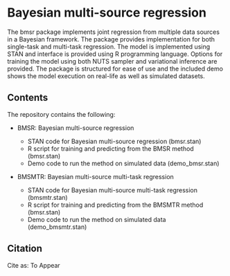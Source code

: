 # Bayesian multi-source regression
The bmsr package implements joint regression from multiple data sources in a Bayesian framework. The package provides implementation for both single-task and multi-task regression. The model is implemented using STAN and interface is provided using R programming language. Options for training the model using both NUTS sampler and variational inference are provided. The package is structured for ease of use and the included demo shows the model execution on real-life as well as simulated datasets.

## Contents
The repository contains the following:

* BMSR: Bayesian multi-source regression
	* STAN code for Bayesian multi-source regression (bmsr.stan)
	* R script for training and predicting from the BMSR method (bmsr.stan)
	* Demo code to run the method on simulated data (demo_bmsr.stan)
 
* BMSMTR: Bayesian multi-source multi-task regression
	* STAN code for Bayesian multi-source multi-task regression (bmsmtr.stan)
	* R script for training and predicting from the BMSMTR method (bmsr.stan)
	* Demo code to run the method on simulated data (demo_bmsmtr.stan)


## Citation
Cite as: To Appear <citation information comes here>
